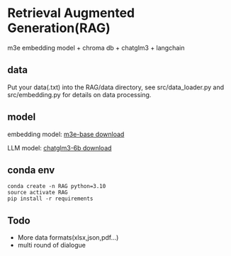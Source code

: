 # Retrieval Augmented Generation(RAG)
m3e embedding model + chroma db + chatglm3 + langchain

## data
Put your data(.txt) into the RAG/data directory, see src/data_loader.py and src/embedding.py for details on data processing.

## model
embedding model: [m3e-base download](https://huggingface.co/moka-ai/m3e-base)

LLM model: [chatglm3-6b download](https://huggingface.co/THUDM/chatglm3-6b)

## conda env
```
conda create -n RAG python=3.10
source activate RAG
pip install -r requirements
```
## Todo
- More data formats(xlsx,json,pdf...)
- multi round of dialogue


